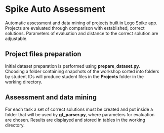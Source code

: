 # Spike Auto Assessment
Automatic assessment and data mining of projects built in Lego Spike app. Projects are evaluated through comparison with established, correct solutions. Parameters of evaluation and distance to the correct solution are adjustable. 
## Project files preparation
Initial dataset preparation is performed using **prepare_dataset.py**. Choosing a folder containing snapshots of the workshop sorted into folders by student IDs will produce student files in the **Projects** folder in the working directory. 
## Assessment and data mining
For each task a set of correct solutions must be created and put inside a folder that will be used by **gt_parser.py**, where parameters for evaluation are chosen. Results are displayed and stored in tables in the working directory.
